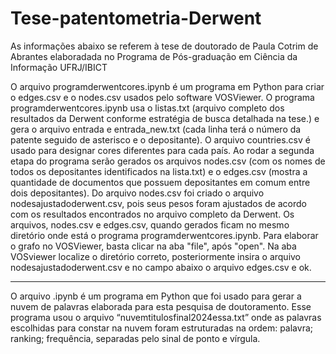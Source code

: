# Tese-patentometria-Derwent

As informações abaixo se referem à tese de doutorado de Paula Cotrim de Abrantes elaboradada no Programa de Pós-graduação em Ciência da Informação UFRJ/IBICT

O arquivo programderwentcores.ipynb é um programa em Python para criar o edges.csv e o nodes.csv usados pelo software VOSViewer. O programa programderwentcores.ipynb usa o listas.txt (arquivo completo dos resultados da Derwent conforme estratégia de busca detalhada na tese.) e gera o arquivo entrada e entrada_new.txt (cada linha terá o número da patente seguido de asterisco e o depositante). O arquivo countries.csv é usado para designar cores diferentes para cada país. Ao rodar a segunda etapa do programa serão gerados os arquivos nodes.csv (com os nomes de todos os depositantes identificados na lista.txt) e o edges.csv (mostra a quantidade de documentos que possuem depositantes em comum entre dois depositantes). Do arquivo nodes.csv foi criado o arquivo nodesajustadoderwent.csv, pois seus pesos foram ajustados de acordo com os resultados encontrados no arquivo completo da Derwent. Os arquivos, nodes.csv e edges.csv, quando gerados ficam no mesmo diretório onde está o programa programderwentcores.ipynb. Para elaborar o grafo no VOSViewer, basta clicar na aba "file", após "open". Na aba VOSviewer localize o diretório correto, posteriormente insira o arquivo nodesajustadoderwent.csv e no campo abaixo o arquivo edges.csv e ok.
__________________________________________________________________________________________________________________________________________________________________________________________

O arquivo .ipynb é um programa em Python que foi usado para gerar a nuvem de palavras elaborada para esta pesquisa de doutoramento. Esse programa usou o arquivo “nuvemtitulosfinal2024essa.txt” onde as palavras escolhidas para constar na nuvem foram estruturadas na ordem: palavra; ranking; frequência, separadas pelo sinal de ponto e vírgula.  

